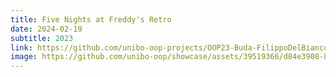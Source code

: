```yaml
---
title: Five Nights at Freddy's Retro
date: 2024-02-19
subtitle: 2023
link: https://github.com/unibo-oop-projects/OOP23-Buda-FilippoDelBianco-Ponseggi-Sancisi-retro/blob/8b6007769c9aa6e567c358263f72dd1c973ff8bd/fnaf-retro-all.jar
image: https://github.com/unibo-oop/showcase/assets/39519366/d84e3908-838b-46c2-a34b-a1ded5c0cc10
---
```

